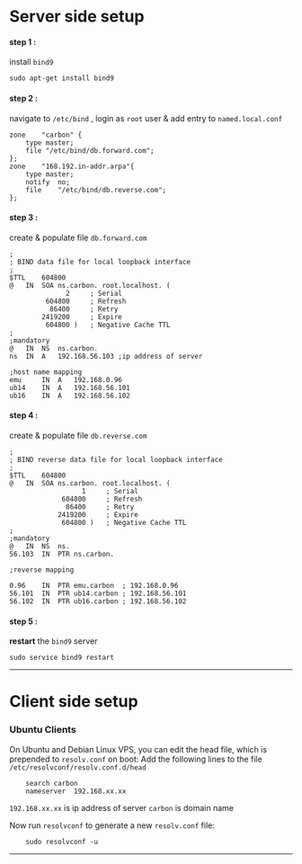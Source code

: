 # Server side setup
#### step 1 :
install `bind9`

    sudo apt-get install bind9
    
#### step 2 :
navigate to `/etc/bind` , login as `root` user & add entry to  `named.local.conf` 
    
    zone    "carbon" {
        type master;
        file "/etc/bind/db.forward.com";
    };
    zone    "168.192.in-addr.arpa"{
        type master;
        notify  no;
        file    "/etc/bind/db.reverse.com";
    };

#### step 3 :
 create & populate file `db.forward.com`
    
    ;
    ; BIND data file for local loopback interface
    ;
    $TTL	604800
    @	IN	SOA	ns.carbon. root.localhost. (
			      2		; Serial
			 604800		; Refresh
			  86400		; Retry
			2419200		; Expire
			 604800 )	; Negative Cache TTL
    ;
    ;mandatory 
    @	IN	NS	ns.carbon.
    ns	IN	A	192.168.56.103 ;ip address of server

    ;host name mapping
    emu     IN	A	192.168.0.96
    ub14	IN	A	192.168.56.101
    ub16	IN	A	192.168.56.102
    
#### step 4 :
create & populate file `db.reverse.com`
   
    ;
    ; BIND reverse data file for local loopback interface
    ;
    $TTL	604800
    @	IN	SOA	ns.carbon. root.localhost. (
    			      1		; Serial
    			 604800		; Refresh
	    		  86400		; Retry
		    	2419200		; Expire
			     604800 )	; Negative Cache TTL
    ;
    ;mandatory
    @	IN	NS	ns.
    56.103	IN	PTR	ns.carbon.

    ;reverse mapping
    
    0.96	IN	PTR	emu.carbon  ; 192.168.0.96
    56.101	IN	PTR	ub14.carbon ; 192.168.56.101
    56.102	IN	PTR	ub16.carbon ; 192.168.56.102

#### step 5 :
__restart__ the `bind9` server

    sudo service bind9 restart
***
# Client side setup
### Ubuntu Clients
On Ubuntu and Debian Linux VPS, you can edit the head file, which is prepended to `resolv.conf` on boot:
Add the following lines to the file  `/etc/resolvconf/resolv.conf.d/head`

        search carbon
        nameserver  192.168.xx.xx

`192.168.xx.xx` is ip address of server
`carbon` is domain name

Now run `resolvconf` to generate a new `resolv.conf` file:

        sudo resolvconf -u
    
***
